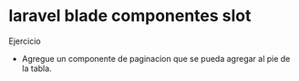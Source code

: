 # laravel blade componentes slot

Ejercicio
* Agregue un componente de paginacion que se pueda agregar al pie de la tabla.

